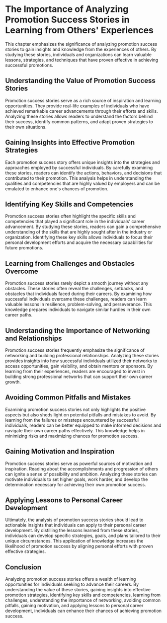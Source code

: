 # The Importance of Analyzing Promotion Success Stories in Learning from Others' Experiences

This chapter emphasizes the significance of analyzing promotion success stories to gain insights and knowledge from the experiences of others. By studying these stories, individuals and organizations can learn valuable lessons, strategies, and techniques that have proven effective in achieving successful promotions.

## Understanding the Value of Promotion Success Stories

Promotion success stories serve as a rich source of inspiration and learning opportunities. They provide real-life examples of individuals who have achieved remarkable career advancements through their efforts and skills. Analyzing these stories allows readers to understand the factors behind their success, identify common patterns, and adapt proven strategies to their own situations.

## Gaining Insights into Effective Promotion Strategies

Each promotion success story offers unique insights into the strategies and approaches employed by successful individuals. By carefully examining these stories, readers can identify the actions, behaviors, and decisions that contributed to their promotion. This analysis helps in understanding the qualities and competencies that are highly valued by employers and can be emulated to enhance one's chances of promotion.

## Identifying Key Skills and Competencies

Promotion success stories often highlight the specific skills and competencies that played a significant role in the individuals' career advancement. By studying these stories, readers can gain a comprehensive understanding of the skills that are highly sought after in the industry or organization. Identifying these key skills allows individuals to focus their personal development efforts and acquire the necessary capabilities for future promotions.

## Learning from Challenges and Obstacles Overcome

Promotion success stories rarely depict a smooth journey without any obstacles. These stories often reveal the challenges, setbacks, and obstacles that individuals faced during their careers. By examining how successful individuals overcame these challenges, readers can learn valuable lessons in resilience, problem-solving, and perseverance. This knowledge prepares individuals to navigate similar hurdles in their own career paths.

## Understanding the Importance of Networking and Relationships

Promotion success stories frequently emphasize the significance of networking and building professional relationships. Analyzing these stories provides insights into how successful individuals utilized their networks to access opportunities, gain visibility, and obtain mentors or sponsors. By learning from their experiences, readers are encouraged to invest in building strong professional networks that can support their own career growth.

## Avoiding Common Pitfalls and Mistakes

Examining promotion success stories not only highlights the positive aspects but also sheds light on potential pitfalls and mistakes to avoid. By learning from the failures or missteps encountered by successful individuals, readers can be better equipped to make informed decisions and navigate their own career paths effectively. This knowledge helps in minimizing risks and maximizing chances for promotion success.

## Gaining Motivation and Inspiration

Promotion success stories serve as powerful sources of motivation and inspiration. Reading about the accomplishments and progression of others can ignite a sense of possibility and ambition. Analyzing these stories can motivate individuals to set higher goals, work harder, and develop the determination necessary for achieving their own promotion success.

## Applying Lessons to Personal Career Development

Ultimately, the analysis of promotion success stories should lead to actionable insights that individuals can apply to their personal career development. By distilling the lessons learned from these stories, individuals can develop specific strategies, goals, and plans tailored to their unique circumstances. This application of knowledge increases the likelihood of promotion success by aligning personal efforts with proven effective strategies.

## Conclusion

Analyzing promotion success stories offers a wealth of learning opportunities for individuals seeking to advance their careers. By understanding the value of these stories, gaining insights into effective promotion strategies, identifying key skills and competencies, learning from challenges, understanding the importance of networking, avoiding common pitfalls, gaining motivation, and applying lessons to personal career development, individuals can enhance their chances of achieving promotion success.
